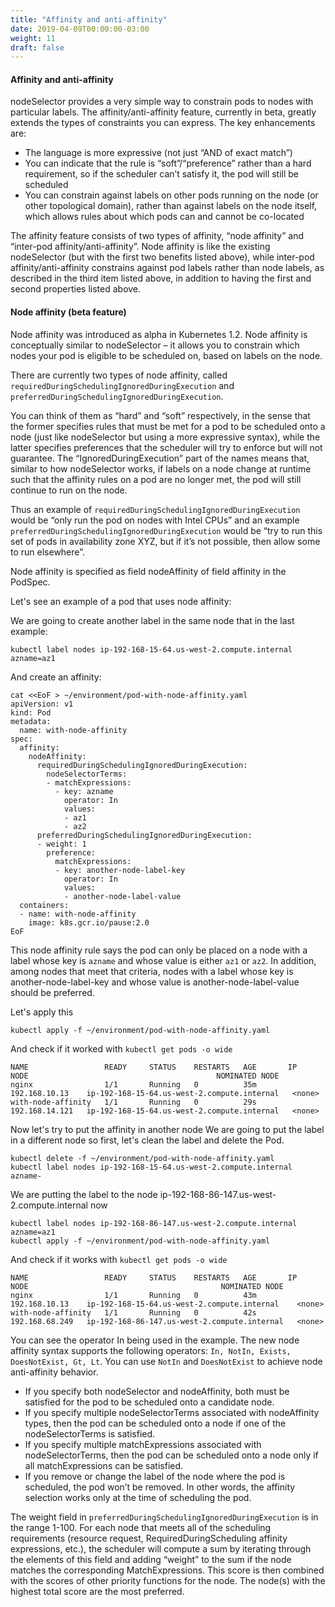```yaml
---
title: "Affinity and anti-affinity"
date: 2019-04-09T00:00:00-03:00
weight: 11
draft: false
---
```


#### Affinity and anti-affinity
nodeSelector provides a very simple way to constrain pods to nodes with particular labels. The affinity/anti-affinity feature, currently in beta, greatly extends the types of constraints you can express. The key enhancements are:

- The language is more expressive (not just “AND of exact match”)
- You can indicate that the rule is “soft”/“preference” rather than a hard requirement, so if the scheduler can’t satisfy it, the pod will still be scheduled
- You can constrain against labels on other pods running on the node (or other topological domain), rather than against labels on the node itself, which allows rules about which pods can and cannot be co-located

The affinity feature consists of two types of affinity, “node affinity” and “inter-pod affinity/anti-affinity”. Node affinity is like the existing nodeSelector (but with the first two benefits listed above), while inter-pod affinity/anti-affinity constrains against pod labels rather than node labels, as described in the third item listed above, in addition to having the first and second properties listed above.

#### Node affinity (beta feature)
Node affinity was introduced as alpha in Kubernetes 1.2. Node affinity is conceptually similar to nodeSelector – it allows you to constrain which nodes your pod is eligible to be scheduled on, based on labels on the node.

There are currently two types of node affinity, called `requiredDuringSchedulingIgnoredDuringExecution` and `preferredDuringSchedulingIgnoredDuringExecution`. 

You can think of them as “hard” and “soft” respectively, in the sense that the former specifies rules that must be met for a pod to be scheduled onto a node (just like nodeSelector but using a more expressive syntax), while the latter specifies preferences that the scheduler will try to enforce but will not guarantee. The “IgnoredDuringExecution” part of the names means that, similar to how nodeSelector works, if labels on a node change at runtime such that the affinity rules on a pod are no longer met, the pod will still continue to run on the node. 

Thus an example of `requiredDuringSchedulingIgnoredDuringExecution` would be “only run the pod on nodes with Intel CPUs” and an example `preferredDuringSchedulingIgnoredDuringExecution` would be “try to run this set of pods in availability zone XYZ, but if it’s not possible, then allow some to run elsewhere”.

Node affinity is specified as field nodeAffinity of field affinity in the PodSpec.


Let's see an example of a pod that uses node affinity:

We are going to create another label in the same node that in the last example:
```
kubectl label nodes ip-192-168-15-64.us-west-2.compute.internal azname=az1
```
And create an affinity:
```
cat <<EoF > ~/environment/pod-with-node-affinity.yaml
apiVersion: v1
kind: Pod
metadata:
  name: with-node-affinity
spec:
  affinity:
    nodeAffinity:
      requiredDuringSchedulingIgnoredDuringExecution:
        nodeSelectorTerms:
        - matchExpressions:
          - key: azname
            operator: In
            values:
            - az1
            - az2
      preferredDuringSchedulingIgnoredDuringExecution:
      - weight: 1
        preference:
          matchExpressions:
          - key: another-node-label-key
            operator: In
            values:
            - another-node-label-value
  containers:
  - name: with-node-affinity
    image: k8s.gcr.io/pause:2.0
EoF
```

This node affinity rule says the pod can only be placed on a node with a label whose key is `azname` and whose value is either `az1` or `az2`. In addition, among nodes that meet that criteria, nodes with a label whose key is another-node-label-key and whose value is another-node-label-value should be preferred.

Let's apply this 
```
kubectl apply -f ~/environment/pod-with-node-affinity.yaml
```
And check if it worked with `kubectl get pods -o wide`
```
NAME                 READY     STATUS    RESTARTS   AGE       IP               NODE                                          NOMINATED NODE
nginx                1/1       Running   0          35m       192.168.10.13    ip-192-168-15-64.us-west-2.compute.internal   <none>
with-node-affinity   1/1       Running   0          29s       192.168.14.121   ip-192-168-15-64.us-west-2.compute.internal   <none>
```
Now let's try to put the affinity in another node
We are going to put the label in a different node so first, let's clean the label and delete the Pod.
```
kubectl delete -f ~/environment/pod-with-node-affinity.yaml
kubectl label nodes ip-192-168-15-64.us-west-2.compute.internal azname-
```
We are putting the label to the node ip-192-168-86-147.us-west-2.compute.internal now
```
kubectl label nodes ip-192-168-86-147.us-west-2.compute.internal azname=az1
kubectl apply -f ~/environment/pod-with-node-affinity.yaml
```
And check if it works with `kubectl get pods -o wide` 
```
NAME                 READY     STATUS    RESTARTS   AGE       IP               NODE                                           NOMINATED NODE
nginx                1/1       Running   0          43m       192.168.10.13    ip-192-168-15-64.us-west-2.compute.internal    <none>
with-node-affinity   1/1       Running   0          42s       192.168.68.249   ip-192-168-86-147.us-west-2.compute.internal   <none>
```

You can see the operator In being used in the example. The new node affinity syntax supports the following operators: `In, NotIn, Exists, DoesNotExist, Gt, Lt`. You can use `NotIn` and `DoesNotExist` to achieve node anti-affinity behavior.

- If you specify both nodeSelector and nodeAffinity, both must be satisfied for the pod to be scheduled onto a candidate node.
- If you specify multiple nodeSelectorTerms associated with nodeAffinity types, then the pod can be scheduled onto a node if one of the nodeSelectorTerms is satisfied.
- If you specify multiple matchExpressions associated with nodeSelectorTerms, then the pod can be scheduled onto a node only if all matchExpressions can be satisfied.
- If you remove or change the label of the node where the pod is scheduled, the pod won’t be removed. In other words, the affinity selection works only at the time of scheduling the pod.

The weight field in `preferredDuringSchedulingIgnoredDuringExecution` is in the range 1-100. For each node that meets all of the scheduling requirements (resource request, RequiredDuringScheduling affinity expressions, etc.), the scheduler will compute a sum by iterating through the elements of this field and adding “weight” to the sum if the node matches the corresponding MatchExpressions. This score is then combined with the scores of other priority functions for the node. The node(s) with the highest total score are the most preferred.
